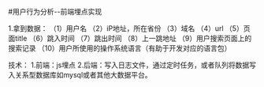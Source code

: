 #用户行为分析--前端埋点实现

1.拿到数据：
  （1）用户名
  （2）iP地址，所在省份
  （3）域名
  （4）url
  （5）页面title
  （6）跳入时间
  （7）跳出时间
  （8）上一跳地址
  （9）用户搜索页面上的搜索记录
  （10）用户所使用的操作系统语言（有助于开发对应的语言包）
  
  技术：
   1.前端：js埋点
   2.后端：写入日志文件，通过定时任务，或者队列将数据写入关系型数据库如mysql或者其他大数据平台。
